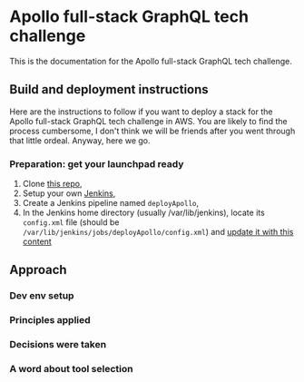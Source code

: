 # Apollo full-stack GraphQL tech challenge

This is the documentation for the Apollo full-stack GraphQL tech challenge.

## Build and deployment instructions

Here are the instructions to follow if you want to deploy a stack for the Apollo full-stack GraphQL tech challenge in AWS.
You are likely to find the process cumbersome, I don't think we will be friends after you went through that little ordeal.
Anyway, here we go.

### Preparation: get your launchpad ready

1. Clone [this repo](https://github.com/TME520/fullstack-tutorial.git),
2. Setup your own [Jenkins](https://www.jenkins.io/),
3. Create a Jenkins pipeline named `deployApollo`,
4. In the Jenkins home directory (usually /var/lib/jenkins), locate its `config.xml` file (should be `/var/lib/jenkins/jobs/deployApollo/config.xml`) and [update it with this content](https://github.com/TME520/jenkinslab/blob/master/declarative/prepareP7ParamsFile.config.xml)

## Approach

### Dev env setup

### Principles applied

### Decisions were taken

### A word about tool selection
